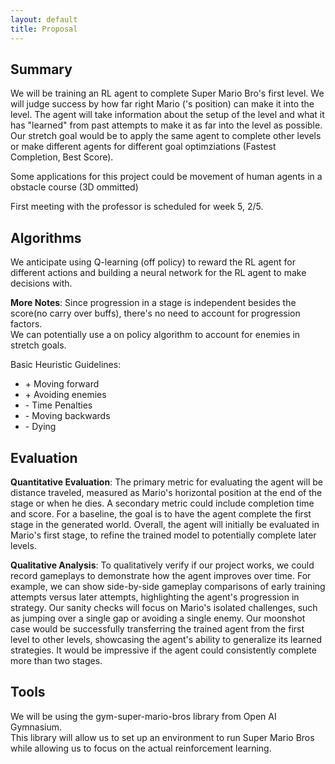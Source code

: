 ```yaml
---
layout: default
title: Proposal
---
```


## **Summary**
We will be training an RL agent to complete Super Mario Bro's first level. We will judge success by how far right Mario ('s position) can make it into the level. The agent will take information about the setup of the level and what it has "learned" from past attempts to make it as far into the level as possible. Our stretch goal would be to apply the same agent to complete other levels or make different agents for different goal optimziations (Fastest Completion, Best Score).

Some applications for this project could be movement of human agents in a obstacle course (3D ommitted)

First meeting with the professor is scheduled for week 5, 2/5.  

## **Algorithms**

We anticipate using Q-learning (off policy) to reward the RL agent for different actions and building a neural network for the RL agent to make decisions with.

**More Notes**:
Since progression in a stage is independent besides the score(no carry over buffs), there's no need to account for progression factors.    
We can potentially use a on policy algorithm to account for enemies in stretch goals.

Basic Heuristic Guidelines:
- \+ Moving forward
- \+ Avoiding enemies
- \- Time Penalties
- \- Moving backwards
- \- Dying

## **Evaluation**

**Quantitative Evaluation**:
The primary metric for evaluating the agent will be distance traveled, measured as Mario's horizontal position at the end of the stage or when he dies. A secondary metric could include completion time and score. For a baseline, the goal is to have the agent complete the first stage in the generated world. Overall, the agent will initially be evaluated in Mario's first stage, to refine the trained model to potentially complete later levels.


**Qualitative Analysis**:
To qualitatively verify if our project works, we could record gameplays to demonstrate how the agent improves over time. For example, we can show side-by-side gameplay comparisons of early training attempts versus later attempts, highlighting the agent's progression in strategy. Our sanity checks will focus on Mario's isolated challenges, such as jumping over a single gap or avoiding a single enemy. Our moonshot case would be successfully transferring the trained agent from the first level to other levels, showcasing the agent's ability to generalize its learned strategies. It would be impressive if the agent could consistently complete more than two stages.


## **Tools**
We will be using the gym-super-mario-bros library from Open AI Gymnasium.   
This library will allow us to set up an environment to run Super Mario Bros while allowing us to focus on the actual reinforcement learning. 
